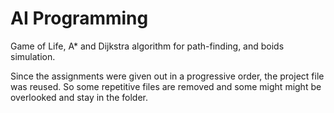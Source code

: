 # AI Programming

Game of Life, A* and Dijkstra algorithm for path-finding, and boids simulation.

Since the assignments were given out in a progressive order, the project file was reused. So some repetitive files are removed and some might might be overlooked and stay in the folder.
